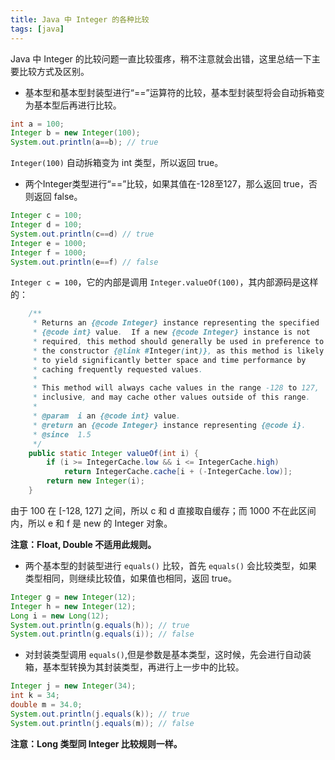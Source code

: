 ```yaml
---
title: Java 中 Integer 的各种比较
tags: [java]
---
```


Java 中 Integer 的比较问题一直比较蛋疼，稍不注意就会出错，这里总结一下主要比较方式及区别。


- 基本型和基本型封装型进行“==”运算符的比较，基本型封装型将会自动拆箱变为基本型后再进行比较。


```java
int a = 100;
Integer b = new Integer(100);
System.out.println(a==b); // true
```

`Integer(100)` 自动拆箱变为 int 类型，所以返回 true。

- 两个Integer类型进行“==”比较，如果其值在-128至127，那么返回 true，否则返回 false。

```java
Integer c = 100;
Integer d = 100;
System.out.println(c==d) // true
Integer e = 1000;
Integer f = 1000;
System.out.println(e==f) // false
```
`Integer c = 100`，它的内部是调用 `Integer.valueOf(100)`，其内部源码是这样的：

```java
    /**
     * Returns an {@code Integer} instance representing the specified
     * {@code int} value.  If a new {@code Integer} instance is not
     * required, this method should generally be used in preference to
     * the constructor {@link #Integer(int)}, as this method is likely
     * to yield significantly better space and time performance by
     * caching frequently requested values.
     *
     * This method will always cache values in the range -128 to 127,
     * inclusive, and may cache other values outside of this range.
     *
     * @param  i an {@code int} value.
     * @return an {@code Integer} instance representing {@code i}.
     * @since  1.5
     */
    public static Integer valueOf(int i) {
        if (i >= IntegerCache.low && i <= IntegerCache.high)
            return IntegerCache.cache[i + (-IntegerCache.low)];
        return new Integer(i);
    }
```
由于 100 在 [-128, 127] 之间，所以 c 和 d 直接取自缓存；而 1000 不在此区间内，所以 e 和 f 是 new 的 Integer 对象。

**注意：Float, Double 不适用此规则。**

- 两个基本型的封装型进行 `equals()` 比较，首先 `equals()` 会比较类型，如果类型相同，则继续比较值，如果值也相同，返回 true。

```java
Integer g = new Integer(12);
Integer h = new Integer(12);
Long i = new Long(12);
System.out.println(g.equals(h)); // true
System.out.println(g.equals(i)); // false
```

- 对封装类型调用 `equals()`,但是参数是基本类型，这时候，先会进行自动装箱，基本型转换为其封装类型，再进行上一步中的比较。

```java
Integer j = new Integer(34);
int k = 34;
double m = 34.0;
System.out.println(j.equals(k)); // true
System.out.println(j.equals(m)); // false
```

**注意：Long 类型同 Integer 比较规则一样。**